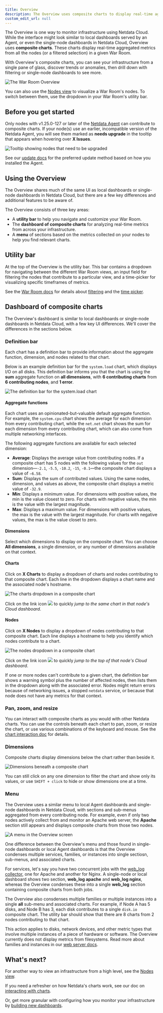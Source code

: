 ```yaml
---
title: Overview
description: The Overview uses composite charts to display real-time aggregated metrics from all the nodes in a given War Room.
custom_edit_url: null
---
```


The Overview is one way to monitor infrastructure using Netdata Cloud. While the interface might look similar to local
dashboards served by an Agent, or even the single-node dashboards in Netdata Cloud, Overview uses **composite charts**.
These charts display real-time aggregated metrics from all the nodes (or a filtered selection) in a given War Room.

With Overview's composite charts, you can see your infrastructure from a single pane of glass, discover trends or
anomalies, then drill down with filtering or single-node dashboards to see more. 

![The War Room
Overview](https://user-images.githubusercontent.com/1153921/95637683-31d60f00-0a47-11eb-9808-9f591ba8eb3a.png)

You can also use the [Nodes view](/docs/cloud/visualize/nodes) to visualize a War Room's nodes. To switch between them,
use the dropdown in your War Room's utility bar.

## Before you get started

Only nodes with v1.25.0-127 or later of the [Netdata Agent](https://github.com/netdata/netdata) can contribute to
composite charts. If your node(s) use an earlier, incompatible version of the Netdata Agent, you will see them marked as
**needs upgrade** in the tooltip that appears when hovering over **X Issues**. 

![Tooltip showing nodes that need to be
upgraded](https://user-images.githubusercontent.com/1153921/95638372-3c91a380-0a49-11eb-946d-42bfc1f04da7.png)

See our [update docs](/docs/agent/packaging/installer/update) for the preferred update method based on how you installed
the Agent.

## Using the Overview

The Overview shares much of the same UI as local dashboards or single-node dashboards in Netdata Cloud, but there are a
few key differences and additional features to be aware of.

The Overview consists of three key areas: 

-   A **utility bar** to help you navigate and customize your War Room.
-   The **dashboard of composite charts** for analyzing real-time metrics from across your infrastructure.
-   A **menu** of sections based on the metrics collected on your nodes to help you find relevant charts.

## Utility bar

At the top of the Overview is the utility bar. This bar contains a dropdown for navigating between the different War
Room views, an input field for filtering the nodes that contribute to a particular view, and a time-picker for
visualizing specific timeframes of metrics.

See the [War Room docs](/docs/cloud/war-rooms) for details about [filtering](/docs/cloud/war-rooms#node-filter) and the
[time picker](/docs/cloud/war-rooms#time-picker).

## Dashboard of composite charts

The Overview's dashboard is similar to local dashboards or single-node dashboards in Netdata Cloud, with a few key UI
differences. We'll cover the differences in the sections below.

### Definition bar

Each chart has a definition bar to provide information about the aggregate function, dimension, and nodes related to
that chart.

Below is an example definition bar for the `system.load` chart, which displays I/O on all disks. This definition bar
informs you that the chart is using the **sum** aggregate function on **all dimensions**, with **6 contributing
charts** from **6 contributing nodes**, and **1 error**.

![The definition bar for the system.load
chart](https://user-images.githubusercontent.com/1153921/96297386-9e9c5c80-0fa5-11eb-8c5a-b2e78e2c11b7.png)

#### Aggregate functions

Each chart uses an opinionated-but-valuable default aggregate function. For example, the `system.cpu` chart shows the
average for each dimension from every contributing chart, while the `net.net` chart shows the sum for each dimension
from every contributing chart, which can also come from multiple networking interfaces.

The following aggregate functions are available for each selected dimension:

-   **Average**: Displays the average value from contributing nodes. If a composite chart has 5 nodes with the following
    values for the `out` dimension&mdash;`-2.1`, `-5.5`, `-10.2`, `-15`, `-0.1`&mdash;the composite chart displays a
    value of `−6.58`.
-   **Sum**: Displays the sum of contributed values. Using the same nodes, dimension, and values as above, the composite
    chart displays a metric value of `-32.9`.
-   **Min**: Displays a minimum value. For dimensions with positive values, the min is the value closest to zero. For
    charts with negative values, the min is the value with the largest magnitude.
-   **Max**: Displays a maximum value. For dimensions with positive values, the max is the value with the largest
    magnitude. For charts with negative values, the max is the value closet to zero.

#### Dimensions

Select which dimensions to display on the composite chart. You can choose **All dimensions**, a single dimension, or any
number of dimensions available on that context.

#### Charts

Click on **X Charts** to display a dropdown of charts and nodes contributing to that composite chart. Each line in the
dropdown displays a chart name and the associated node's hostname.

![The charts dropdown in a composite
chart](https://user-images.githubusercontent.com/1153921/96297515-cf7c9180-0fa5-11eb-9880-43c0434ac386.png)

Click on the link icon <img class="img__inline img__inline--link"
src="https://user-images.githubusercontent.com/1153921/95762109-1d219300-0c62-11eb-8daa-9ba509a8e71c.png" /> to quickly
_jump to the same chart in that node's Cloud dashboard_.

#### Nodes

Click on **X Nodes** to display a dropdown of nodes contributing to that composite chart. Each line displays a hostname
to help you identify which nodes contribute to a chart.

![The nodes dropdown in a composite
chart](https://user-images.githubusercontent.com/1153921/96297517-d0152800-0fa5-11eb-8a83-b6610fedc215.png)

Click on the link icon <img class="img__inline img__inline--link"
src="https://user-images.githubusercontent.com/1153921/95762109-1d219300-0c62-11eb-8daa-9ba509a8e71c.png" /> to quickly
_jump to the top of that node's Cloud dashboard_.

If one or more nodes can't contribute to a given chart, the definition bar shows a warning symbol plus the number of
affected nodes, then lists them in the dropdown along with the associated error. Nodes might return errors because of
networking issues, a stopped `netdata` service, or because that node does not have any metrics for that context.

### Pan, zoom, and resize

You can interact with composite charts as you would with other Netdata charts. You can use the controls beneath each
chart to pan, zoom, or resize the chart, or use various combinations of the keyboard and mouse. See the [chart
interaction doc](/docs/visualize/interact-dashboards-charts#interact-with-charts) for details.

### Dimensions

Composite charts display dimensions below the chart rather than beside it.

![Dimensions beneath a composite
chart](https://user-images.githubusercontent.com/1153921/96297655-09e62e80-0fa6-11eb-8066-b07d28e11981.png)

You can still click on any one dimension to filter the chart and show only its values, or use `SHIFT + click` to hide or show dimensions one at a time.

### Menu

The Overview uses a similar menu to local Agent dashboards and single-node dashboards in Netdata Cloud, with sections
and sub-menus aggregated from every contributing node. For example, even if only two nodes actively collect from and
monitor an Apache web server, the **Apache** section still appears and displays composite charts from those two nodes.

![A menu in the Overview
screen](https://user-images.githubusercontent.com/1153921/95785094-fa0ad980-0c89-11eb-8328-2ff11ac630b4.png)

One difference between the Overview's menu and those found in single-node dashboards or local Agent dashboards is that
the Overview condenses multiple services, families, or instances into single sectiosn, sub-menus, and associated charts.

For services, let's say you have two concurrent jobs with the [web_log
collector](https://learn.netdata.cloud/docs/agent/collectors/go.d.plugin/modules/weblog), one for Apache and another for
Nginx. A single-node or local dashboard shows two section, **web_log apache** and **web_log nginx**, whereas the
Overview condenses these into a single **web_log** section containing composite charts from both jobs.

The Overview also consdenses multiple families or multiple instances into a single **all** sub-menu and associated
charts. For example, if Node A has 5 disks, and Node B has 3, each disk contributes to a single `disk.io` composite
chart. The utility bar should show that there are 8 charts from 2 nodes contributing to that chart.

This action applies to disks, network devices, and other metric types that involve multiple instances of a piece of
hardware or software. The Overview currently does not display metrics from filesystems. Read more about families and
instances in our [web server docs](/docs/agent/web).

## What's next?

For another way to view an infrastructure from a high level, see the [Nodes view](/docs/cloud/visualize/nodes).

If you need a refresher on how Netdata's charts work, see our doc on [interacting with
charts](/docs/visualize/interact-dashboards-charts).

Or, get more granular with configuring how you monitor your infrastructure by [building new
dashboards](/docs/visualize/create-dashboards).
